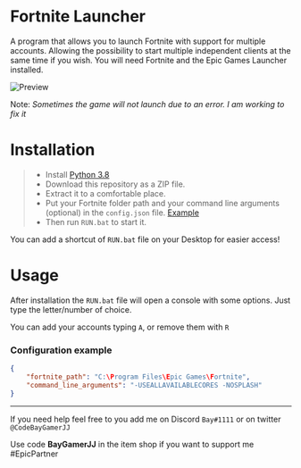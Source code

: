# Fortnite Launcher

A program that allows you to launch Fortnite with support for multiple accounts.
Allowing the possibility to start multiple independent clients at the same time if you wish.
You will need Fortnite and the Epic Games Launcher installed.

![Preview](https://media.discordapp.net/attachments/838192486547324938/871619987683573800/fnlauncher.png?width=881&height=461)

Note:
_Sometimes the game will not launch due to an error. I am working to fix it_

# Installation

> - Install [Python 3.8](https://www.python.org/downloads/)
> - Download this repository as a ZIP file.
> - Extract it to a comfortable place.
> - Put your Fortnite folder path and your command line arguments (optional) in the `config.json` file. [Example](###Configuration-example)
> - Then run `RUN.bat` to start it.

You can add a shortcut of `RUN.bat` file on your Desktop for easier access!

# Usage

After installation the `RUN.bat` file will open a console with some options.
Just type the letter/number of choice.

You can add your accounts typing `A`, or remove them with `R`

### Configuration example

```json
{
    "fortnite_path": "C:\Program Files\Epic Games\Fortnite",
    "command_line_arguments": "-USEALLAVAILABLECORES -NOSPLASH"
}
```


---

If you need help feel free to you add me on Discord `Bay#1111` or on twitter `@CodeBayGamerJJ`

Use code **BayGamerJJ** in the item shop if you want to support me #EpicPartner
